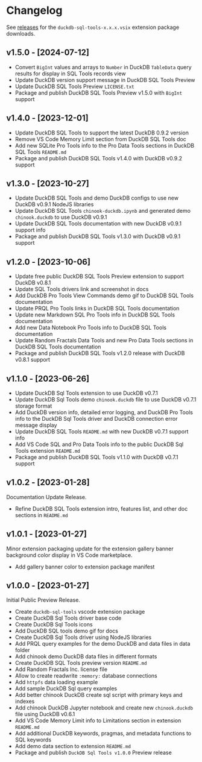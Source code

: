 # Changelog

See [releases](https://github.com/RandomFractals/duckdb-sql-tools/releases) for the `duckdb-sql-tools-x.x.x.vsix` extension package downloads.

## v1.5.0 - [2024-07-12]

- Convert `BigInt` values and arrays to `Number` in DuckDB `TableData` query results for display in SQL Tools records view
- Update DuckDB version support message in DuckDB SQL Tools Preview
- Update DuckDB SQL Tools Preview `LICENSE.txt`
- Package and publish DuckDB SQL Tools Preview v1.5.0 with `BigInt` support

## v1.4.0 - [2023-12-01]

- Update DuckDB SQL Tools to support the latest DuckDB 0.9.2 version
- Remove VS Code Memory Limit section from DuckDB SQL Tools doc
- Add new SQLite Pro Tools info to the Pro Data Tools sections in DuckDB SQL Tools `README.md`
- Package and publish DuckDB SQL Tools v1.4.0 with DuckDB v0.9.2 support

## v1.3.0 - [2023-10-27]

- Update DuckDB SQL Tools and demo DuckDB configs to use new DuckDB v0.9.1 NodeJS libraries
- Update DuckDB SQL Tools `chinook-duckdb.ipynb` and generated demo `chinook.duckdb` to use DuckDB v0.9.1
- Update DuckDB SQL Tools documentation with new DuckDB v0.9.1 support info
- Package and publish DuckDB SQL Tools v1.3.0 with DuckDB v0.9.1 support

## v1.2.0 - [2023-10-06]

- Update free public DuckDB SQL Tools Preview extension to support DuckDB v0.8.1
- Update SQL Tools drivers link and screenshot in docs
- Add DuckDB Pro Tools View Commands demo gif to DuckDB SQL Tools documentation
- Update PRQL Pro Tools links in DuckDB SQL Tools documentation
- Update new Markdown SQL Pro Tools info in DuckDB SQL Tools documentation
- Add new Data Notebook Pro Tools info to DuckDB SQL Tools documentation
- Update Random Fractals Data Tools and new Pro Data Tools sections in DuckDB SQL Tools documentation
- Package and publish DuckDB SQL Tools v1.2.0 release with DuckDB v0.8.1 support

## v1.1.0 - [2023-06-26]

- Update DuckDB Sql Tools extension to use DuckDB v0.7.1
- Update DuckDB Sql Tools demo `chinook.duckdb` file to use DuckDB v0.7.1 storage format
- Add DuckDB version info, detailed error logging, and DuckDB Pro Tools info to the DuckDB Sql Tools driver and DuckDB connection error message display
- Update DuckDB SQL Tools `README.md` with new DuckDB v0.7.1 support info
- Add VS Code SQL and Pro Data Tools info to the public DuckDB Sql Tools extension `README.md`
- Package and publish DuckDB SQL Tools v1.1.0 with DuckDB v0.7.1 support

## v1.0.2 - [2023-01-28]

Documentation Update Release.

- Refine DuckDB SQL Tools extension intro, features list, and other doc sections in `README.md`

## v1.0.1 - [2023-01-27]

Minor extension packaging update for the extension gallery banner background color display in VS Code marketplace.

- Add gallery banner color to extension package manifest

## v1.0.0 - [2023-01-27]

Initial Public Preview Release.

- Create `duckdb-sql-tools` vscode extension package
- Create DuckDB Sql Tools driver base code
- Create DuckDB Sql Tools icons
- Add DuckDB SQL tools demo gif for docs
- Create DuckDB Sql Tools driver using NodeJS libraries
- Add PRQL query examples for the demo DuckDB and data files in data folder
- Add chinook demo DuckDB data files in different formats
- Create DuckDB SQL Tools preview version `README.md`
- Add Random Fractals Inc. license file
- Allow to create readwrite `:memory:` database connections
- Add `httpfs` data loading example
- Add sample DuckDB Sql query examples
- Add better chinook DuckDB create sql script with primary keys and indexes
- Add chinook DuckDB Jupyter notebook and create new `chinook.duckdb` file using DuckDB v0.6.1
- Add VS Code Memory Limit info to Limitations section in extension `README.md`
- Add additional DuckDB keywords, pragmas, and metadata functions to SQL keywords
- Add demo data section to extension `README.md`
- Package and publish `DuckDB Sql Tools v1.0.0` Preview release
